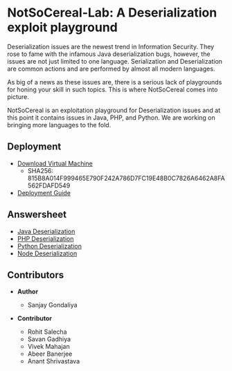 # NotSoCereal-Lab: A Deserialization exploit playground

Deserialization issues are the newest trend in Information Security. They rose to fame with the infamous Java deserialization bugs, however, the issues are not just limited to one language. Serialization and Deserialization are common actions and are performed by almost all modern languages.

As big of a news as these issues are, there is a serious lack of playgrounds for honing your skill in such topics. This is where NotSoCereal comes into picture.

NotSoCereal is an exploitation playground for Deserialization issues and at this point it contains issues in Java, PHP, and Python. We are working on bringing more languages to the fold.

## Deployment
- [Download Virtual Machine](https://binary.notsosecure.com/NotSoCereal_2022.ova)
	- SHA256: 815B8A014F999465E790F242A786D7FC19E48B0C7826A6462A8FA562FDAFD549
- [Deployment Guide](./Resources/Deployment/deployment.md)
## Answersheet 

- [Java Deserialization](./Resources/Java_Challenge/java_deserialization.md)
- [PHP Deserialization](./Resources/PHP_Challenge/php_deserialization.md)
- [Python Deserialization](./Resources/Python_Challenge/python_deserialization.md)
- [Node Deserialization](./Resources/Node_Challenge/node_deserialization.md)

## Contributors

- **Author**
	- Sanjay Gondaliya

- **Contributor**
	- Rohit Salecha
	- Savan Gadhiya
	- Vivek Mahajan
	- Abeer Banerjee
	- Anant Shrivastava
